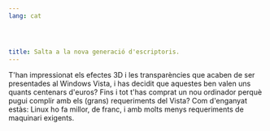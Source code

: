 ```yaml
---
lang: cat




title: Salta a la nova generació d'escriptoris.
---
```



T'han impressionat els efectes 3D i les transparències que acaben de ser presentades al Windows Vista, i has decidit que aquestes ben 
valen uns quants centenars d'euros? Fins i tot t'has comprat un nou ordinador perquè pugui complir amb els (grans) requeriments del 
Vista? Com d'enganyat estàs: Linux ho fa millor, de franc, i amb molts menys requeriments de maquinari exigents.


<? all_video_ids_from_file ();?>





